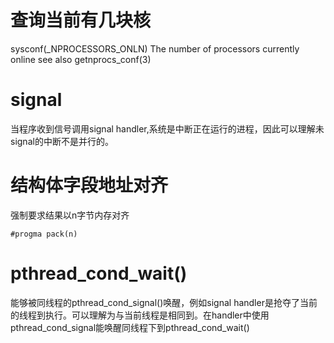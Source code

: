 # 查询当前有几块核
sysconf(_NPROCESSORS_ONLN) The number of processors currently online see also getnprocs_conf(3)
# signal
当程序收到信号调用signal handler,系统是中断正在运行的进程，因此可以理解未signal的中断不是并行的。
# 结构体字段地址对齐
强制要求结果以n字节内存对齐

    #progma pack(n)
# pthread_cond_wait()
能够被同线程的pthread_cond_signal()唤醒，例如signal handler是抢夺了当前的线程到执行。可以理解为与当前线程是相同到。在handler中使用pthread_cond_signal能唤醒同线程下到pthread_cond_wait()